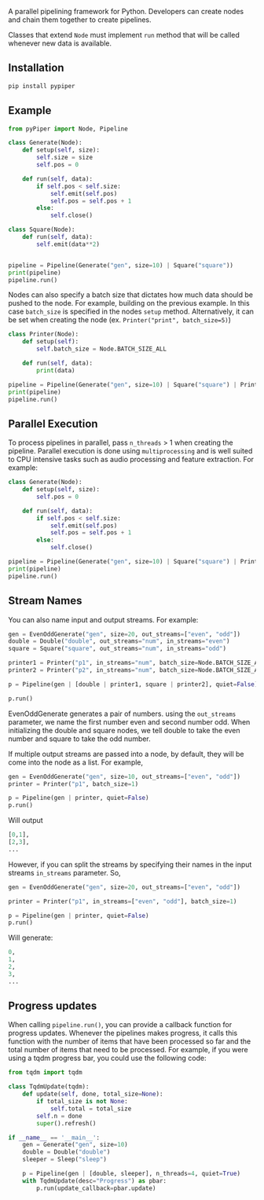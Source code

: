 A parallel pipelining framework for Python. Developers can create nodes and chain them together to create pipelines. 

Classes that extend ```Node``` must implement ```run``` method that will be called whenever new data is available.  

## Installation

```bash
pip install pypiper
```


## Example

```python
from pyPiper import Node, Pipeline

class Generate(Node):
    def setup(self, size):
        self.size = size
        self.pos = 0

    def run(self, data):
        if self.pos < self.size:
            self.emit(self.pos)
            self.pos = self.pos + 1
        else:
            self.close()

class Square(Node):
    def run(self, data):
        self.emit(data**2)


pipeline = Pipeline(Generate("gen", size=10) | Square("square"))
print(pipeline)
pipeline.run()
```

Nodes can also specify a batch size that dictates how much data should be pushed to the node.
For example, building on the previous example. In this case `batch_size` is specified in the nodes `setup` 
method. Alternatively, it can be set when creating the node (ex. `Printer("print", batch_size=5)`)

```python
class Printer(Node):
    def setup(self):
        self.batch_size = Node.BATCH_SIZE_ALL

    def run(self, data):
        print(data)

pipeline = Pipeline(Generate("gen", size=10) | Square("square") | Printer("print"))
print(pipeline)
pipeline.run()
```

## Parallel Execution 
To process pipelines in parallel, pass `n_threads` > 1 when creating the pipeline.
Parallel execution is done using `multiprocessing` and is well suited to CPU intensive tasks such as audio processing 
and feature extraction. For example:

```python
class Generate(Node):
    def setup(self, size):
        self.pos = 0

    def run(self, data):
        if self.pos < self.size:
            self.emit(self.pos)
            self.pos = self.pos + 1
        else:
            self.close()

pipeline = Pipeline(Generate("gen", size=10) | Square("square") | Printer("print"), n_threads=2)
print(pipeline)
pipeline.run()
```

## Stream Names
You can also name input and output streams. For example:

```python
gen = EvenOddGenerate("gen", size=20, out_streams=["even", "odd"])
double = Double("double", out_streams="num", in_streams="even")
square = Square("square", out_streams="num", in_streams="odd")

printer1 = Printer("p1", in_streams="num", batch_size=Node.BATCH_SIZE_ALL)
printer2 = Printer("p2", in_streams="num", batch_size=Node.BATCH_SIZE_ALL)

p = Pipeline(gen | [double | printer1, square | printer2], quiet=False)

p.run()
```

EvenOddGenerate generates a pair of numbers. using the `out_streams` parameter, we name the first number even and second
number odd. When initializing the double and square nodes, we tell double to take the even number and square to take
the odd number. 

If multiple output streams are passed into a node, by default, they will be come into the node as a list. For example,

```python
gen = EvenOddGenerate("gen", size=10, out_streams=["even", "odd"])
printer = Printer("p1", batch_size=1)

p = Pipeline(gen | printer, quiet=False)
p.run()
``` 
Will output

```python
[0,1],
[2,3],
...
```

However, if you can split the streams by specifying their names in the input streams `in_streams` parameter. So,
 ```python
gen = EvenOddGenerate("gen", size=20, out_streams=["even", "odd"])

printer = Printer("p1", in_streams=["even", "odd"], batch_size=1)

p = Pipeline(gen | printer, quiet=False)
p.run()
```

Will generate:
```python
0,
1,
2,
3,
...
```

 



## Progress updates
When calling `pipeline.run()`, you can provide a callback function for progress updates. Whenever
the pipelines makes progress, it calls this function with the number of items that have been processed
so far and the total number of items that need to be processed. For example, if you were using a
tqdm progress bar, you could use the following code:

```python
from tqdm import tqdm

class TqdmUpdate(tqdm):
    def update(self, done, total_size=None):
        if total_size is not None:
            self.total = total_size
        self.n = done
        super().refresh()

if __name__ == '__main__':
    gen = Generate("gen", size=10)
    double = Double("double")
    sleeper = Sleep("sleep")

    p = Pipeline(gen | [double, sleeper], n_threads=4, quiet=True)
    with TqdmUpdate(desc="Progress") as pbar:
        p.run(update_callback=pbar.update)
```
